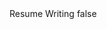 <?xml version="1.0" encoding="UTF-8"?>
<CustomMetadata xmlns="http://soap.sforce.com/2006/04/metadata">
    <label>Resume Writing</label>
    <protected>false</protected>
</CustomMetadata>
